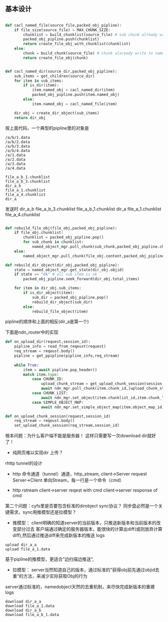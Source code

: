 ## 基本设计



```python

def cacl_named_file(source_file,packed_obj_pipline):
    if file_size(source_file) > MAX_CHUNK_SIZE:
        chunklist = build_chunklist(source_file) # sub chunk already write to named_mgr
        packed_obj_pipline.push(chunklist)
        return create_file_obj_with_chunklist(chunklist)
    else:
        chunk = build_chunk(source_file) # chunk alaready write to named_mgr
        return create_file_obj(chunk)


def cacl_named_dir(source_dir,packed_obj_pipline):
    sub_items = get_children(source_dir)
    for item in sub_items:
        if is_dir(item):
            item.named_obj = cacl_named_dir(item)
            packed_obj_pipline.push(item.named_obj)
        else:
            item.named_obj = cacl_named_file(item)

    dir_obj = create_dir_object(sub_items)
    return dir_obj

```
按上面代码，一个典型的pipline里的对象是

```
/a/b/1.data
/a/b/2.data
/a/b/3.data
/a/b/4.data
/a/1.data
/a/2.data
/a/3.data
/a/4.data
```

```
file_a_b_1.chunklist
file_a_b_3.chunklist
dir_a_b
file_a_1.chunklist
file_a_4.chunklist
dir_a

```

发送时
dir_a_b
file_a_b_3.chunklist
file_a_b_1.chunklist
dir_a
file_a_1.chunklist
file_a_4.chunklist
```python

def rebuild_file_obj(file_obj,packed_obj_pipline):
    if file_obj.chunklist:
        chunklist = packed_obj_pipline.pop()
        for sub_chunk in chunklist:
            named_object_mgr.pull_chunk(sub_chunk,packed_obj_pipline.chunk_session)
    else:
        named_object_mgr.pull_chunk(file_obj.content,packed_obj_pipline.chunk_session)

def rebuild_dir_object(dir_obj,packed_obj_pipline):
    state = named_object_mgr.get_state(dir_obj.objid)
    if state == "ok" # all sub item is ok
        packed_obj_pipline.seek_forward(dir_obj.total_items)

    for item in dir_obj.sub_items:
        if is_dir_object(item):
            sub_dir = packed_obj_pipline.pop()
            rebuild_dir_object(sub_dir)
        else:
            rebuild_file_object(item)


```

pipline的顺序和上面的相反(dir_a是第一个)

下面是ndn_router中的实现
```python
def on_upload_dir(request,session_id):
    pipline_info = read_from_reqeust(request)
    req_stream = reqeust.body()
    pipline = get_ppipline(pipline_info,req_stream)
    
    while True:
        item = await pipline.pop_header()
        match item.type:
            case CHUNK_ID:
                upload_chunk_stream = get_upload_chunk_session(session_id)
                await ndn_mgr.pull_chunk(item.chunk_id,[upload_chunk_stream])
            case CHUNK_LIST:
                await ndn_mgr.set_object(item.chunklist_id,item.chunk_list)
            case SIMPLE_OBJECT_MAP:
                await ndn_mgr.set_simple_object_map(item.object_map_id,item.object_map)

def on_upload_chunk_session(request,session_id)
    req_stream = reqeust.body()
    set_upload_chunk_session(req_stream,session_id)

```

根本问题：为什么客户端不能是服务器！ 这样只需要写一次download dir就好了！

- 纯网页难以实现dir 上传？


rhttp tunnel的设计

- http 命令通道（tunnel）通道，http_stream,
client->Server request
Server->Client 单向Stream，每一行是一个命令（cmd）

- http rstream 
client->server reqest with cmd
client->server response of cmd


第二个问题：cyfs里是否要包含标准的dirobject sync协议？ 
同步盘必然是一个关键需求，sync用推模型还是拉模型？
- 推模型： client明确的知道server的当前版本，只推送新版本和当前版本的改变部分过去
客户端通过确定的服务器版本，能很快的计算出diff(或则放弃计算diff),然后通过推送diff来完成新版本的推送
logs
```
upload dir_a_a
upload file_a_1.data
```

基于pipline的推模型，更适合”边扫描边推送“, 


- 拉模型： server当然知道自己的版本，通过标准的"获得obj前先通过objid去重“的方法，来减少实际获取Obj的行为

server通过标准的，namedobject天然的去重机制，来尽快完成新版本的重建
logs
``` 
download dir_a_a
download file_a_1.data
download dir_a_b
download file_a_b_1.data

```

